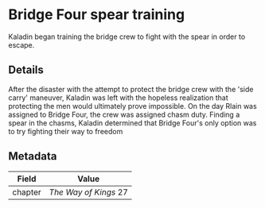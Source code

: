 # Bridge Four spear training
Kaladin began training the bridge crew to fight with the spear in order to escape.

## Details
After the disaster with the attempt to protect the bridge crew with the 'side carry' maneuver, Kaladin was left with the hopeless realization that protecting the men would ultimately prove impossible. On the day Rlain was assigned to Bridge Four, the crew was assigned chasm duty. Finding a spear in the chasms, Kaladin determined that Bridge Four's only option was to try fighting their way to freedom

## Metadata
| Field | Value |
| ----- | ----- |
| chapter | *The Way of Kings* 27 |

